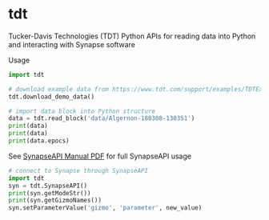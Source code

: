 # tdt

Tucker-Davis Technologies (TDT) Python APIs for reading data into Python and interacting with Synapse software

Usage
```python
import tdt

# download example data from https://www.tdt.com/support/examples/TDTExampleData.zip
tdt.download_demo_data()

# import data block into Python structure
data = tdt.read_block('data/Algernon-180308-130351')
print(data)
print(data)
print(data.epocs)
```

See [SynapseAPI Manual PDF](https://www.tdt.com/files/manuals/SynapseAPIManual.pdf) for full SynapseAPI usage
```python
# connect to Synapse through SynapseAPI
import tdt
syn = tdt.SynapseAPI()
print(syn.getModeStr())
print(syn.getGizmoNames())
syn.setParameterValue('gizmo', 'parameter', new_value)
```